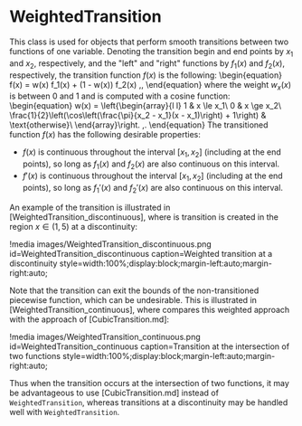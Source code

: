 # WeightedTransition

This class is used for objects that perform smooth transitions between two
functions of one variable. Denoting the transition begin and end points by
$x_1$ and $x_2$, respectively, and the "left" and "right" functions by $f_1(x)$
and $f_2(x)$, respectively, the transition function $f(x)$ is the following:
\begin{equation}
  f(x) = w(x) f_1(x) + (1 - w(x)) f_2(x) \,,
\end{equation}
where the weight $w_x(x)$ is between 0 and 1 and is computed with a cosine
function:
\begin{equation}
  w(x) = \left\{\begin{array}{l l}
    1 & x \le x_1\\
    0 & x \ge x_2\\
    \frac{1}{2}\left(\cos\left(\frac{\pi}{x_2 - x_1}(x - x_1)\right) + 1\right) & \text{otherwise}\\
    \end{array}\right. \,.
\end{equation}
The transitioned function $f(x)$ has the following desirable properties:

- $f(x)$ is continuous throughout the interval $[x_1, x_2]$ (including at the end points),
  so long as $f_1(x)$ and $f_2(x)$ are also continuous on this interval.
- $f'(x)$ is continuous throughout the interval $[x_1, x_2]$ (including at the end points),
  so long as $f_1'(x)$ and $f_2'(x)$ are also continuous on this interval.

An example of the transition is illustrated in [WeightedTransition_discontinuous],
where is transition is created in the region $x\in(1,5)$ at a discontinuity:

!media images/WeightedTransition_discontinuous.png
       id=WeightedTransition_discontinuous
       caption=Weighted transition at a discontinuity
       style=width:100%;display:block;margin-left:auto;margin-right:auto;

Note that the transition can exit the bounds of the non-transitioned piecewise
function, which can be undesirable. This is illustrated in [WeightedTransition_continuous],
where compares this weighted approach with the approach of [CubicTransition.md]:

!media images/WeightedTransition_continuous.png
       id=WeightedTransition_continuous
       caption=Transition at the intersection of two functions
       style=width:100%;display:block;margin-left:auto;margin-right:auto;

Thus when the transition occurs at the intersection of two functions, it may be
advantageous to use [CubicTransition.md] instead of `WeightedTransition`,
whereas transitions at a discontinuity may be handled well with
`WeightedTransition`.
